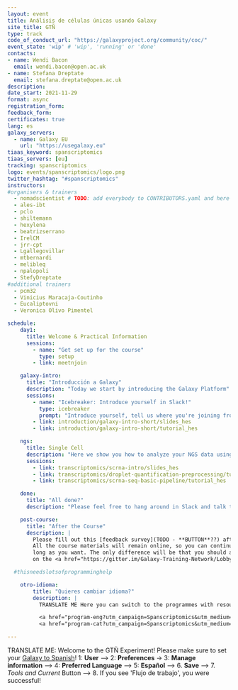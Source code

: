 ```yaml
---
layout: event
title: Análisis de células únicas usando Galaxy
site_title: GTÑ
type: track
code_of_conduct_url: "https://galaxyproject.org/community/coc/"
event_state: 'wip' # 'wip', 'running' or 'done'
contacts:
- name: Wendi Bacon
  email: wendi.bacon@open.ac.uk
- name: Stefana Dreptate
  email: stefana.dreptate@open.ac.uk
description:
date_start: 2021-11-29
format: async
registration_form:
feedback_form:
certificates: true
lang: es
galaxy_servers:
  - name: Galaxy EU
    url: "https://usegalaxy.eu"
tiaas_keyword: spanscriptomics
tiaas_servers: [eu]
tracking: spanscriptomics
logo: events/spanscriptomics/logo.png
twitter_hashtag: "#spanscriptomics"
instructors:
#organisers & trainers
  - nomadscientist # TODO: add everybody to CONTRIBUTORS.yaml and here
  - ales-ibt
  - pclo
  - shiltemann
  - hexylena
  - beatrizserrano
  - IrelCM
  - jrr-cpt
  - Lgallegovillar
  - mtbernardi
  - melibleq
  - npalopoli
  - StefyDreptate
#additional trainers
  - pcm32
  - Vinicius Maracaja-Coutinho
  - Eucaliptovni
  - Veronica Olivo Pimentel

schedule:
    day1:
      title: Welcome & Practical Information
      sessions:
        - name: "Get set up for the course"
          type: setup
        - link: meetnjoin

    galaxy-intro:
      title: "Introducción a Galaxy"
      description: "Today we start by introducing the Galaxy Platform"
      sessions:
        - name: "Icebreaker: Introduce yourself in Slack!"
          type: icebreaker
          prompt: "Introduce yourself, tell us where you're joining from, and one thing about your surroundings (e.g. it's snowing outside, there's a squirrel on my porch, my cat is on my keyboard)"
        - link: introduction/galaxy-intro-short/slides_hes
        - link: introduction/galaxy-intro-short/tutorial_hes

    ngs:
      title: Single Cell
      description: "Here we show you how to analyze your NGS data using Galaxy."
      sessions:
        - link: transcriptomics/scrna-intro/slides_hes
        - link: transcriptomics/droplet-quantification-preprocessing/tutorial_hes
        - link: transcriptomics/scrna-seq-basic-pipeline/tutorial_hes

    done:
      title: "All done?"
      description: "Please feel free to hang around in Slack and talk to us and the rest of the Galaxy community! Thanks for joining!!"

    post-course:
      title: "After the Course"
      description: |
        Please fill out this [feedback survey](TODO - **BUTTON**??) after the workshop. This survey is crucial for the GTÑ study on the impact of translating bioinformatics materials.
        All the course materials will remain online, so you can continue working on them for as
        long as you want. The only difference will be that you should ask your questions
        on the <a href="https://gitter.im/Galaxy-Training-Network/Lobby">GTN Gitter channel</a>, instead of Slack.

  #thisneedslotsofprogramminghelp

    otro-idioma:
        title: "Quieres cambiar idioma?"
        description: |
          TRANSLATE ME Here you can switch to the programmes with resources that were automatically translated (CAT-Español) or the English version (ENG-English). Please remember to note this in the post-course survey! This is valuable data!

          <a href="program-eng?utm_campaign=Spanscriptomics&utm_medium=program-HES&utm_source=pagebutton" class="btn btn-info btn-lg"> ENG-Inglés </a>
          <a href="program-cat?utm_campaign=Spanscriptomics&utm_medium=program-HES&utm_source=pagebutton" class="btn btn-info btn-lg"> CAT-Español </a>

---
```


TRANSLATE ME: Welcome to the GTÑ Experiment! Please make sure to set your [Galaxy to Spanish](https://gallantries.github.io/galaxy-workshop/events/spanscriptomics/changing_language.png)! 1: **User** --> 2: **Preferences** → 3: **Manage information** --> 4: **Preferred Language** --> 5: **Español** --> 6. **Save** --> 7. *Tools and Current* Button --> 8. If you see 'Flujo de trabajo', you were successful!
